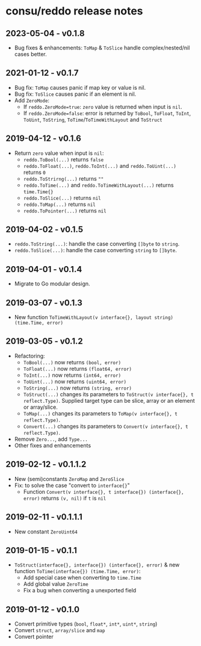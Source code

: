 # consu/reddo release notes

## 2023-05-04 - v0.1.8

- Bug fixes & enhancements: `ToMap` & `ToSlice` handle complex/nested/nil cases better.

## 2021-01-12 - v0.1.7

- Bug fix: `ToMap` causes panic if map key or value is nil.
- Bug fix: `ToSlice` causes panic if an element is nil.
- Add `ZeroMode`:
    - If `reddo.ZeroMode=true`: `zero` value is returned when input is `nil`.
    - If `reddo.ZeroMode=false`: error is returned by `ToBool`, `ToFloat`, `ToInt`, `ToUint`, `ToString`, `ToTime`/`ToTimeWithLayout` and `ToStruct`

## 2019-04-12 - v0.1.6

- Return `zero` value when input is `nil`:
    - `reddo.ToBool(...)` returns `false`
    - `reddo.ToFloat(...)`, `reddo.ToInt(...)` and `reddo.ToUint(...)` returns `0`
    - `reddo.ToStrirng(...)` returns `""`
    - `reddo.ToTime(...)` and `reddo.ToTimeWithLayout(...)` returns `time.Time{}`
    - `reddo.ToSlice(...)` returns `nil`
    - `reddo.ToMap(...)` returns `nil`
    - `reddo.ToPointer(...)` returns `nil`

## 2019-04-02 - v0.1.5

- `reddo.ToString(...)`: handle the case converting `[]byte` to `string`.
- `reddo.ToSlice(...)`: handle the case converting `string` to `[]byte`.

## 2019-04-01 - v0.1.4

- Migrate to Go modular design.

## 2019-03-07 - v0.1.3

- New function `ToTimeWithLayout(v interface{}, layout string) (time.Time, error)`

## 2019-03-05 - v0.1.2

- Refactoring:
    - `ToBool(...)` now returns `(bool, error)`
    - `ToFloat(...)` now returns `(float64, error)`
    - `ToInt(...)` now returns `(int64, error)`
    - `ToUint(...)` now returns `(uint64, error)`
    - `ToString(...)` now returns `(string, error)`
    - `ToStruct(...)` changes its parameters to `ToStruct(v interface{}, t reflect.Type)`. Supplied target type can be slice, array or an element or array/slice.
    - `ToMap(...)` changes its parameters to `ToMap(v interface{}, t reflect.Type)`.
    - `Convert(...)` changes its parameters to `Convert(v interface{}, t reflect.Type)`.
- Remove `Zero...`, add `Type...`
- Other fixes and enhancements

## 2019-02-12 - v0.1.1.2

- New (semi)constants `ZeroMap` and `ZeroSlice`
- Fix: to solve the case "convert to `interface{}`"
    - Function `Convert(v interface{}, t interface{}) (interface{}, error)` returns `(v, nil)` if `t` is `nil`

## 2019-02-11 - v0.1.1.1

- New constant `ZeroUint64`

## 2019-01-15 - v0.1.1

- `ToStruct(interface{}, interface{}) (interface{}, error)` & new function `ToTime(interface{}) (time.Time, error)`:
    - Add special case when converting to `time.Time`
    - Add global value `ZeroTime`
    - Fix a bug when converting a unexported field

## 2019-01-12 - v0.1.0

- Convert primitive types (`bool`, `float*`, `int*`, `uint*`, `string`)
- Convert `struct`, `array/slice` and `map`
- Convert pointer
